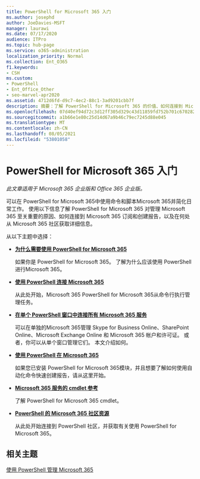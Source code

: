 ```yaml
---
title: PowerShell for Microsoft 365 入门
ms.author: josephd
author: JoeDavies-MSFT
manager: laurawi
ms.date: 07/17/2020
audience: ITPro
ms.topic: hub-page
ms.service: o365-administration
localization_priority: Normal
ms.collection: Ent_O365
f1.keywords:
- CSH
ms.custom:
- PowerShell
- Ent_Office_Other
- seo-marvel-apr2020
ms.assetid: 4712d6fd-d9c7-4ec2-88c1-3ad9201cbb7f
description: 摘要：了解 PowerShell for Microsoft 365 的价值、如何连接到 Microsoft 365 租户以及获取帮助的地方。
ms.openlocfilehash: 07d40ef94d72c3d12ff305d329c43d11859fd752b701c670282ce4fefe5cab08
ms.sourcegitcommit: a1b66e1e80c25d14d67a9b46c79ec7245d88e045
ms.translationtype: MT
ms.contentlocale: zh-CN
ms.lasthandoff: 08/05/2021
ms.locfileid: "53801058"
---
```

# <a name="get-started-with-powershell-for-microsoft-365"></a>PowerShell for Microsoft 365 入门

*此文章适用于 Microsoft 365 企业版和 Office 365 企业版。* 

可以在 PowerShell for Microsoft 365中使用命令和脚本Microsoft 365并简化日常工作。 使用以下信息了解 PowerShell for Microsoft 365 对管理 Microsoft 365 至关重要的原因、如何连接到 Microsoft 365 订阅和创建报告，以及在何处从 Microsoft 365 社区获取详细信息。
  
从以下主题中选择：
  
- [**为什么需要使用 PowerShell for Microsoft 365**](why-you-need-to-use-microsoft-365-powershell.md)
    
    如果你是 PowerShell for Microsoft 365。 了解为什么应该使用 PowerShell 进行Microsoft 365。
    
- [**使用 PowerShell 连接 Microsoft 365**](connect-to-microsoft-365-powershell.md)
    
    从此处开始，Microsoft 365 PowerShell for Microsoft 365从命令行执行管理任务。
    
- [**在单个 PowerShell 窗口中连接所有 Microsoft 365 服务**](connect-to-all-microsoft-365-services-in-a-single-windows-powershell-window.md)
    
    可以在单独的Microsoft 365管理 Skype for Business Online、SharePoint Online、Microsoft Exchange Online 和 Microsoft 365 帐户和许可证。 或者，你可以从单个窗口管理它们。 本文介绍如何。
    
- [**使用 PowerShell 在 Microsoft 365**](use-windows-powershell-to-create-reports-in-microsoft-365.md)
    
    如果您已安装 PowerShell for Microsoft 365模块，并且想要了解如何使用自动化命令快速创建报告，请从这里开始。
    
- [**Microsoft 365 服务的 cmdlet 参考**](cmdlet-references-for-microsoft-365-services.md)
    
    了解 PowerShell for Microsoft 365 cmdlet。
    
- [**PowerShell 的 Microsoft 365 社区资源**](microsoft-365-powershell-community-resources.md)
    
    从此处开始连接到 PowerShell 社区，并获取有关使用 PowerShell for Microsoft 365。
    
## <a name="related-topics"></a>相关主题

[使用 PowerShell 管理 Microsoft 365](manage-microsoft-365-with-microsoft-365-powershell.md)

